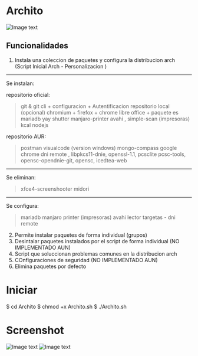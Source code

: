 # Archito
![Image text](/img-readme/to/the/archito.png)

## Funcionalidades
1. Instala una coleccion de paquetes y configura  la distribucion arch (Script Inicial Arch - Personalizacion )

***
Se instalan:

repositorio oficial:

> git & git cli + configuracion + Autentificacion repositorio local (opcional)
> chromium + firefox + chrome
> libre office + paquete es
> mariadb
> yay 
> shutter
> manjaro-printer avahi , simple-scan  (impresoras)
> kcal
> nodejs

repositorio AUR:

> postman
> visualcode (version windows)
> mongo-compass
> google chrome
> dni remote ,  libpkcs11-dnie, openssl-1.1, pcsclite pcsc-tools, opensc-opendnie-git, opensc, icedtea-web
***
Se eliminan:
> xfce4-screenshooter
> midori
***
Se configura:
 > mariadb
 > manjaro printer (impresoras)
 > avahi
 > lector targetas - dni remote

2. Permite instalar paquetes de forma individual (grupos) 
3. Desintalar paquetes instalados por el script de forma individual (NO IMPLEMENTADO AUN)
4. Script que soluccionan problemas comunes en la distribucion arch
5. COnfiguraciones de seguridad (NO IMPLEMENTADO AUN)
6. Elimina paquetes por defecto 



# Iniciar
$ cd Archito
$ chmod +x Archito.sh
$ ./Archito.sh

# Screenshot
![Image text](/img-readme/to/the/menuEj1.png)
![Image text](/img-readme/to/the/menuEj2.png)